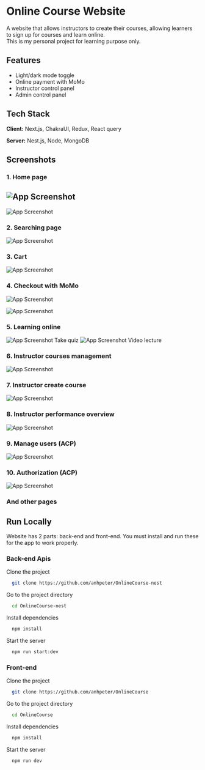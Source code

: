 
# Online Course Website

A website that allows instructors to create their courses, allowing learners to sign up for courses and learn online.
<br/>
This is my personal project for learning purpose only.
## Features

- Light/dark mode toggle
- Online payment with MoMo
- Instructor control panel
- Admin control panel



## Tech Stack

**Client:** Next.js, ChakraUI, Redux, React query

**Server:** Nest.js, Node, MongoDB




## Screenshots
### 1. Home page
![App Screenshot](https://firebasestorage.googleapis.com/v0/b/onlinecourse-704d6.appspot.com/o/screenshots%2Fmobile%2F1.%20home%20light.png?alt=media&token=fedc0419-551e-4f12-b326-4beccabe614a)
-
![App Screenshot](https://firebasestorage.googleapis.com/v0/b/onlinecourse-704d6.appspot.com/o/screenshots%2Fmobile%2F2.%20home%20dark.png?alt=media&token=53675936-33ef-4686-81eb-401df8e5ebbd)

### 2. Searching page
![App Screenshot](https://firebasestorage.googleapis.com/v0/b/onlinecourse-704d6.appspot.com/o/screenshots%2Fmobile%2F3.%20searching.png?alt=media&token=fefc49a7-2894-4ba8-bd2b-96dedb0e22ab)

### 3. Cart
![App Screenshot](https://firebasestorage.googleapis.com/v0/b/onlinecourse-704d6.appspot.com/o/screenshots%2Fmobile%2F5.%20cart.png?alt=media&token=c8eaa604-bfb3-4774-a1a8-51836a66a4f2)

### 4. Checkout with MoMo
![App Screenshot](https://firebasestorage.googleapis.com/v0/b/onlinecourse-704d6.appspot.com/o/screenshots%2Fmobile%2Fcheckout-with-momo.png?alt=media&token=f54af8a7-9963-4f41-9875-ef7ef09501f2)

![App Screenshot](https://firebasestorage.googleapis.com/v0/b/onlinecourse-704d6.appspot.com/o/screenshots%2Fmobile%2Fcheckout-with-momo-success.png?alt=media&token=333931c5-13a8-4bf5-9197-83c679f5101a)

### 5. Learning online
![App Screenshot](https://firebasestorage.googleapis.com/v0/b/onlinecourse-704d6.appspot.com/o/screenshots%2Fmobile%2F6.%20learning%20-%20quiz.png?alt=media&token=9287ff13-ec8b-48bb-8e13-54474729198e)
 Take quiz
![App Screenshot](https://firebasestorage.googleapis.com/v0/b/onlinecourse-704d6.appspot.com/o/screenshots%2Fmobile%2F7.%20learning%20-%20lecture.png?alt=media&token=b3188862-1b6f-488e-bc62-8c584e0b7e7e)
Video lecture
### 6. Instructor courses management
![App Screenshot](https://firebasestorage.googleapis.com/v0/b/onlinecourse-704d6.appspot.com/o/screenshots%2Fmobile%2F8.%20instructor%20-%20courses.png?alt=media&token=f027752d-3b11-4105-80b3-600540948c9c)

### 7. Instructor create course
![App Screenshot](https://firebasestorage.googleapis.com/v0/b/onlinecourse-704d6.appspot.com/o/screenshots%2Fmobile%2Fcurriculumn.png?alt=media&token=be4d4a24-c945-4fea-833b-b945497a6f57)

### 8. Instructor performance overview
![App Screenshot](https://firebasestorage.googleapis.com/v0/b/onlinecourse-704d6.appspot.com/o/screenshots%2Fmobile%2F9.%20instructor%20-%20overview.png?alt=media&token=c196a60f-a932-4833-91df-a76df944901c)

### 9. Manage users (ACP)
![App Screenshot](https://firebasestorage.googleapis.com/v0/b/onlinecourse-704d6.appspot.com/o/screenshots%2Fmobile%2F11.%20manage%20users.png?alt=media&token=f60fb929-3796-4386-809e-694851ee5a0c)

### 10. Authorization (ACP)
![App Screenshot](https://firebasestorage.googleapis.com/v0/b/onlinecourse-704d6.appspot.com/o/screenshots%2Fmobile%2Fauthorization.png?alt=media&token=436d80e9-8384-4f73-b879-168d90e7d623)

### And other pages
## Run Locally
Website has 2 parts: back-end and front-end. You must install and run these for the app to work properly.

### Back-end Apis
Clone the project

```bash
  git clone https://github.com/anhpeter/OnlineCourse-nest
```

Go to the project directory

```bash
  cd OnlineCourse-nest
```

Install dependencies

```bash
  npm install
```

Start the server

```bash
  npm run start:dev
```

### Front-end
Clone the project

```bash
  git clone https://github.com/anhpeter/OnlineCourse
```

Go to the project directory

```bash
  cd OnlineCourse
```

Install dependencies

```bash
  npm install
```

Start the server

```bash
  npm run dev
```
